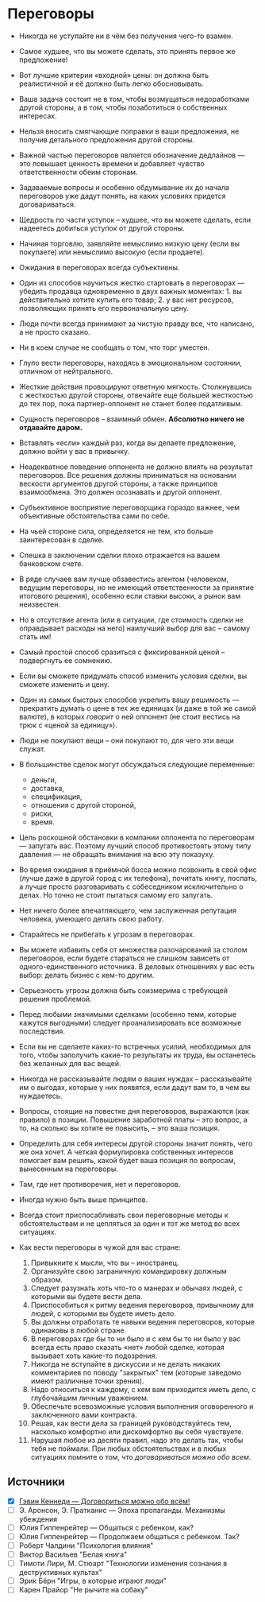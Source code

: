 # Переговоры


- Никогда не уступайте ни в чём без получения чего-то взамен.

- Самое худшее, что вы можете сделать, это принять первое же предложение!

- Вот лучшие критерии «входной» цены: он должна быть реалистичной и её должно быть легко обосновывать.

- Ваша задача состоит не в том, чтобы возмущаться недоработками другой стороны, а в том, чтобы позаботиться о собственных интересах.

- Нельзя вносить смягчающие поправки в ваши предложения, не получив детального предложения другой стороны.

- Важной частью переговоров является обозначение дедлайнов — это повышает ценность времени и добавляет чувство ответственности обеим сторонам.

- Задаваемые вопросы и особенно обдумывание их до начала переговоров уже дадут понять, на каких условиях придется договариваться.

- Щедрость по части уступок – худшее, что вы можете сделать, если надеетесь добиться уступок от другой стороны.

- Начиная торговлю, заявляйте немыслимо низкую цену (если вы покупаете) или немыслимо высокую (если продаете).

- Ожидания в переговорах всегда субъективны.

- Один из способов научиться жестко стартовать в переговорах — убедить продавца одновременно в двух важных моментах:
  1. вы действительно хотите купить его товар;
  2. у вас нет ресурсов, позволяющих принять его первоначальную цену.

- Люди почти всегда принимают за чистую правду все, что написано, а не просто сказано.

- Ни в коем случае не сообщать о том, что торг уместен.

- Глупо вести переговоры, находясь в эмоциональном состоянии, отличном от нейтрального.

- Жесткие действия провоцируют ответную мягкость.
Столкнувшись с жесткостью другой стороны, отвечайте еще большей жесткостью до тех пор, пока партнер-оппонент не станет более податливым.

- Сущность переговоров – взаимный обмен.
__Абсолютно ничего не отдавайте даром.__

- Вставлять «если» каждый раз, когда вы делаете предложение, должно войти у вас в привычку.

- Неадекватное поведение оппонента не должно влиять на результат переговоров.
Все решения должны приниматься на основании вескости аргументов другой стороны, а также принципов взаимообмена.
Это должен осознавать и другой оппонент.

- Субъективное восприятие переговорщика гораздо важнее, чем объективные обстоятельства сами по себе.

- На чьей стороне сила, определяется не тем, кто больше заинтересован в сделке.

- Спешка в заключении сделки плохо отражается на вашем банковском счете.

- В ряде случаев вам лучше обзавестись агентом (человеком, ведущим переговоры, но не имеющий ответственности за принятие итогового решения), особенно если ставки высоки, а рынок вам неизвестен.

- Но в отсутствие агента (или в ситуации, где стоимость сделки не оправдывает расходы на него) наилучший выбор для вас – самому стать им!

- Самый простой способ сразиться с фиксированной ценой – подвергнуть ее сомнению.

- Если вы сможете придумать способ изменить условия сделки, вы сможете изменить и цену.

- Один из самых быстрых способов укрепить вашу решимость — прекратить думать о цене в тех же единицах (и даже в той же самой валюте), в которых _говорит_ о ней оппонент (не стоит вестись на трюк с «ценой за единицу»).

- Люди не покупают вещи – они покупают то, для чего эти вещи служат.

- В большинстве сделок могут обсуждаться следующие переменные:
  + деньги,
  + доставка,
  + спецификация,
  + отношения с другой стороной,
  + риски,
  + время.

- Цель роскошной обстановки в компании оппонента по переговорам — запугать вас.
Поэтому лучший способ противостоять этому типу давления — не обращать внимания на всю эту показуху.

- Во время ожидания в приёмной босса можно позвонить в свой офис (лучше даже в другой город с их телефона), почитать книгу, поспать, а лучше просто разговаривать с собеседником исключительно о делах.
Но точно не стоит пытаться самому его запугать.

- Нет ничего более впечатляющего, чем заслуженная репутация человека, умеющего делать свою работу.

- Старайтесь не прибегать к угрозам в переговорах.

- Вы можете избавить себя от множества разочарований за столом переговоров, если будете стараться не слишком зависеть от одного-единственного источника.
В деловых отношениях у вас есть выбор: делать бизнес с кем-то другим.

- Серьезность угрозы должна быть соизмерима с требующей решения проблемой.

- Перед любыми значимыми сделками (особенно теми, которые кажутся выгодными) следует проанализировать все возможные последствия.

- Если вы не сделаете каких-то встречных усилий, необходимых для того, чтобы заполучить какие-то результаты их труда, вы останетесь без желанных для вас вещей.

- Никогда не рассказывайте людям о ваших нуждах – рассказывайте им о выгодах, которые у них появятся, если дадут вам то, в чем вы нуждаетесь.

- Вопросы, стоящие на повестке дня переговоров, выражаются (как правило) в позиции.
Повышение заработной платы – это вопрос, а то, на сколько вы хотите ее повысить, – это ваша позиция.

- Определить для себя интересы другой стороны значит понять, чего же она хочет.
А четкая формулировка собственных интересов помогает вам решить, какой будет ваша позиция по вопросам, вынесенным на переговоры.

- Там, где нет противоречия, нет и переговоров.

- Иногда нужно быть выше принципов.

- Всегда стоит приспосабливать свои переговорные методы к обстоятельствам и не цепляться за один и тот же метод во всех ситуациях.

- Как вести переговоры в чужой для вас стране:
  1. Привыкните к мысли, что вы – иностранец.
  2. Организуйте свою заграничную командировку должным образом.
  3. Следует разузнать хоть что-то о манерах и обычаях людей, с которыми вы будете вести дела.
  4. Приспособиться к ритму ведения переговоров, привычному для людей, с которыми вы будете иметь дело.
  5. Вы должны отработать те навыки ведения переговоров, которые одинаковы в любой стране.
  6. В переговорах где бы то ни было и с кем бы то ни было у вас всегда есть право сказать «нет» любой сделке, которая вызывает хоть какие-то подозрения.
  7. Никогда не вступайте в дискуссии и не делать никаких комментариев по поводу "закрытых" тем (которые заведомо имеют различные точки зрения).
  8. Надо относиться к каждому, с кем вам приходится иметь дело, с глубочайшим личным уважением.
  9. Обеспечьте всевозможные условия выполнения оговоренного и заключенного вами контракта.
  10. Решая, как вести дела за границей руководствуйтесь тем, насколько комфортно или дискомфортно вы себя чувствуете.
  11. Нарушая любое из десяти правил, надо это делать так, чтобы тебя не поймали.
  При любых обстоятельствах и в любых ситуациях помните о том, что _договариваться можно обо всем_.


## Источники
- [x] [Гэвин Кеннеди — Договориться можно обо всём!](https://github.com/noggatur/abstracts/blob/master/Библиография/Гэвин%20Кеннеди%20—%20Договориться%20можно%20обо%20всём.md)
- [ ] Э. Аронсон, Э. Пратканис — Эпоха пропаганды. Механизмы убеждения
- [ ] Юлия Гиппенрейтер — Общаться с ребенком, как?
- [ ] Юлия Гиппенрейтер — Продолжаем общаться с ребенком. Так?
- [ ] Роберт Чалдини "Психология влияния"
- [ ] Виктор Васильев "Белая книга"
- [ ] Тимоти Лири, М. Стюарт "Технологии изменения сознания в деструктивных культах"
- [ ] Эрик Бёрн "Игры, в которые играют люди"
- [ ] Карен Прайор "Не рычите на собаку"